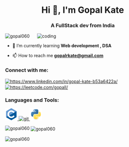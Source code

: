 <h1 align="center">Hi 👋, I'm Gopal Kate</h1>
<h3 align="center">A FullStack dev from India</h3>

<img align="right" alt="coding" width="400" src="https://cdn.dribbble.com/users/1292677/screenshots/6139167/avento.gif">

<p align="left"> <img src="https://komarev.com/ghpvc/?username=gopal060&label=Profile%20views&color=0e75b6&style=flat" alt="gopal060" /> </p>

- 🌱 I’m currently learning **Web development , DSA**

- 📫 How to reach me **gopalrkate@gmail.com**

<h3 align="left">Connect with me:</h3>
<p align="left">
<a href="https://linkedin.com/in/https://www.linkedin.com/in/gopal-kate-b53a6422a/" target="blank"><img align="center" src="https://raw.githubusercontent.com/rahuldkjain/github-profile-readme-generator/master/src/images/icons/Social/linked-in-alt.svg" alt="https://www.linkedin.com/in/gopal-kate-b53a6422a/" height="30" width="40" /></a>
<a href="https://www.leetcode.com/https://leetcode.com/gopall/" target="blank"><img align="center" src="https://raw.githubusercontent.com/rahuldkjain/github-profile-readme-generator/master/src/images/icons/Social/leet-code.svg" alt="https://leetcode.com/gopall/" height="30" width="40" /></a>
</p>

<h3 align="left">Languages and Tools:</h3>
<p align="left"> <a href="https://www.cprogramming.com/" target="_blank" rel="noreferrer"> <img src="https://raw.githubusercontent.com/devicons/devicon/master/icons/c/c-original.svg" alt="c" width="40" height="40"/> </a> <a href="https://git-scm.com/" target="_blank" rel="noreferrer"> <img src="https://www.vectorlogo.zone/logos/git-scm/git-scm-icon.svg" alt="git" width="40" height="40"/> </a> <a href="https://www.python.org" target="_blank" rel="noreferrer"> <img src="https://raw.githubusercontent.com/devicons/devicon/master/icons/python/python-original.svg" alt="python" width="40" height="40"/> </a> </p>

<p><img align="left" src="https://github-readme-stats.vercel.app/api/top-langs?username=gopal060&show_icons=true&locale=en&layout=compact" alt="gopal060" /></p>

<p>&nbsp;<img align="center" src="https://github-readme-stats.vercel.app/api?username=gopal060&show_icons=true&locale=en" alt="gopal060" /></p>

<p><img align="center" src="https://github-readme-streak-stats.herokuapp.com/?user=gopal060&" alt="gopal060" /></p>
